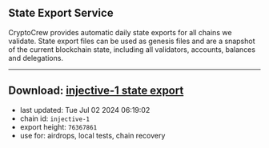 ## State Export Service
CryptoCrew provides automatic daily state exports for all chains we validate. State export files can be used as genesis files and are a snapshot of the current blockchain state, including all validators, accounts, balances and delegations.

---
**Download: [injective-1 state export](https://dl-eu2.ccvalidators.com/SERVICE/injective/injective-1_export_76367861.json)**
---

- last updated: Tue Jul 02 2024 06:19:02
- chain id: `injective-1`
- export height: `76367861`
- use for: airdrops, local tests, chain recovery
